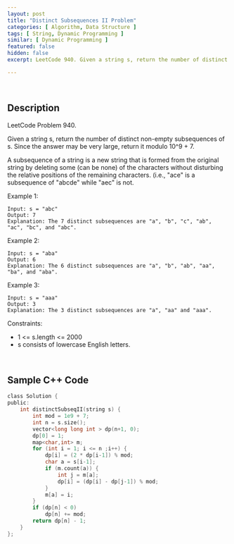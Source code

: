 ```yaml
---
layout: post
title: "Distinct Subsequences II Problem"
categories: [ Algorithm, Data Structure ]
tags: [ String, Dynamic Programming ]
similar: [ Dynamic Programming ]
featured: false
hidden: false
excerpt: LeetCode 940. Given a string s, return the number of distinct non-empty subsequences of s. Since the answer may be very large, return it modulo 10^9 + 7.

---
```


<br />

## Description

LeetCode Problem 940.

Given a string s, return the number of distinct non-empty subsequences of s. Since the answer may be very large, return it modulo 10^9 + 7.

A subsequence of a string is a new string that is formed from the original string by deleting some (can be none) of the characters without disturbing the relative positions of the remaining characters. (i.e., "ace" is a subsequence of "abcde" while "aec" is not.

Example 1:
```
Input: s = "abc"
Output: 7
Explanation: The 7 distinct subsequences are "a", "b", "c", "ab", "ac", "bc", and "abc".
```

Example 2:
```
Input: s = "aba"
Output: 6
Explanation: The 6 distinct subsequences are "a", "b", "ab", "aa", "ba", and "aba".
```

Example 3:
```
Input: s = "aaa"
Output: 3
Explanation: The 3 distinct subsequences are "a", "aa" and "aaa".
```

Constraints:
* 1 <= s.length <= 2000
* s consists of lowercase English letters.

<br />

## Sample C++ Code


```c
class Solution {
public:
    int distinctSubseqII(string s) {
        int mod = 1e9 + 7;
        int n = s.size();
        vector<long long int > dp(n+1, 0);
        dp[0] = 1;     
        map<char,int> m;
        for (int i = 1; i <= n ;i++) {
            dp[i] = (2 * dp[i-1]) % mod;   
            char a = s[i-1];
            if (m.count(a)) {
                int j = m[a];
                dp[i] = (dp[i] - dp[j-1]) % mod;
            }
            m[a] = i; 
        }
        if (dp[n] < 0) 
            dp[n] += mod;
        return dp[n] - 1; 
    }
};
```


